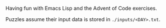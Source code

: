 Having fun with Emacs Lisp and the Advent of Code exercises.

Puzzles assume their input data is stored in `./inputs/<DAY>.txt`.

